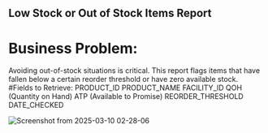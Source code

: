 ## Low Stock or Out of Stock Items Report
# Business Problem:
Avoiding out-of-stock situations is critical. This report flags items that have fallen below a certain reorder threshold or have zero available stock.
#Fields to Retrieve:
PRODUCT_ID
PRODUCT_NAME
FACILITY_ID
QOH (Quantity on Hand)
ATP (Available to Promise)
REORDER_THRESHOLD
DATE_CHECKED

![Screenshot from 2025-03-10 02-28-06](https://github.com/user-attachments/assets/15aea9bb-59e2-4824-b1d6-2212363926db)
